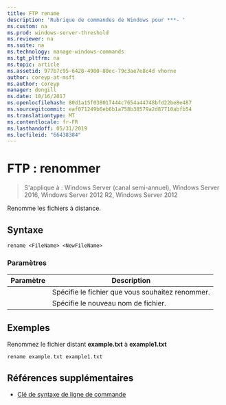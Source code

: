 ```yaml
---
title: FTP rename
description: 'Rubrique de commandes de Windows pour ***- '
ms.custom: na
ms.prod: windows-server-threshold
ms.reviewer: na
ms.suite: na
ms.technology: manage-windows-commands
ms.tgt_pltfrm: na
ms.topic: article
ms.assetid: 977b7c95-6428-4980-80ec-79c3ae7e8c4d vhorne
author: coreyp-at-msft
ms.author: coreyp
manager: dongill
ms.date: 10/16/2017
ms.openlocfilehash: 80d1a15f038017444c7654a44748bfd22be8e487
ms.sourcegitcommit: eaf071249b6eb6b1a758b38579a2d87710abfb54
ms.translationtype: MT
ms.contentlocale: fr-FR
ms.lasthandoff: 05/31/2019
ms.locfileid: "66438384"
---
```

# <a name="ftp-rename"></a>FTP : renommer

>S'applique à : Windows Server (canal semi-annuel), Windows Server 2016, Windows Server 2012 R2, Windows Server 2012

Renomme les fichiers à distance.   
## <a name="syntax"></a>Syntaxe  
```  
rename <FileName> <NewFileName>  
```  
### <a name="parameters"></a>Paramètres  

|   Paramètre   |                 Description                 |
|---------------|---------------------------------------------|
|  <FileName>   | Spécifie le fichier que vous souhaitez renommer. |
| <NewFileName> |        Spécifie le nouveau nom de fichier.         |

## <a name="BKMK_Examples"></a>Exemples  
Renommez le fichier distant **example.txt** à **example1.txt**  
```  
rename example.txt example1.txt  
```  
## <a name="additional-references"></a>Références supplémentaires  
-   [Clé de syntaxe de ligne de commande](command-line-syntax-key.md)  
